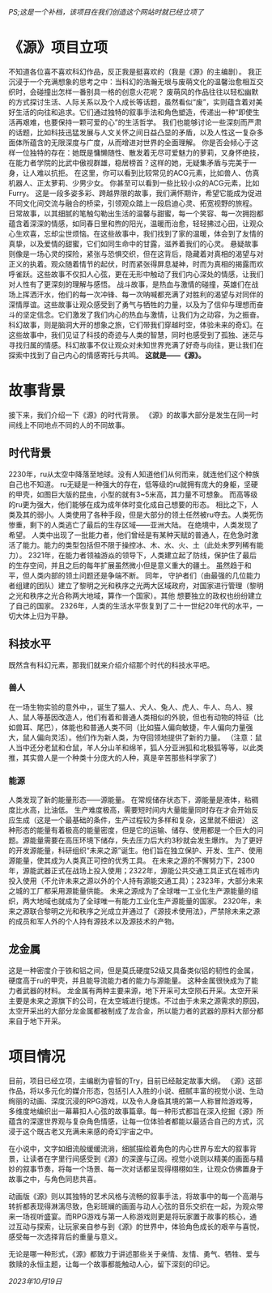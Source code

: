 _PS;这是一个补档，该项目在我们创造这个网站时就已经立项了_
# 《源》项目立项
  不知道各位喜不喜欢科幻作品，反正我是挺喜欢的（我是《源》的主编剧）。
  我正沉浸于一个充满想象的思考之中：当科幻的浩瀚无垠与废萌文化的温馨治愈相互交织时，会碰撞出怎样一番别具一格的创意火花呢？
  废萌风的作品往往以轻松幽默的方式探讨生活、人际关系以及个人成长等话题，虽然看似“废”，实则蕴含着对美好生活的向往和追求。它们通过独特的叙事手法和角色塑造，传递出一种“即使生活再艰难，也要保持一颗可爱的心”的生活哲学。
  我们也能够讨论一些深刻而严肃的话题，比如科技迅猛发展与人文关怀之间日益凸显的矛盾，以及人性这一复杂多面体所蕴含的无限深度与广度，从而增进对世界的全面理解。
  你是否会倾心于这样一位独特的存在：她既是慵懒随性、散发着无尽可爱魅力的萝莉，又身怀绝技，在能力者学院的比武中傲视群雄，稳居榜首？这样的她，无疑集矛盾与完美于一身，让人难以抗拒。
  在这里，你可以看到比较常见的ACG元素，比如兽人、仿真机器人、正太萝莉、少男少女。
  你甚至可以看到一些比较小众的ACG元素，比如Furry。
  这是一段多姿多彩、跨越界限的故事，我们满怀期许，希望它能成为促进不同文化间交流与融合的桥梁，引领观众踏上一段启迪心灵、拓宽视野的旅程。
  日常故事，以其细腻的笔触勾勒出生活的温馨与甜蜜，每一个笑容、每一次拥抱都蕴含着深深的情感，如同春日里和煦的阳光，温暖而治愈，轻轻拂过心田，让观众心生欢喜，忘却尘世烦恼。在这些故事中，我们找到了家的温暖，体会到了友情的真挚，以及爱情的甜蜜，它们如同生命中的甘露，滋养着我们的心灵。
  悬疑故事则像是一场心灵的探险，紧张与恐惧交织，但在这背后，隐藏着对真相的渴望与对正义的执着。观众随着情节的起伏，时而紧张得屏息凝神，时而为真相的揭露而欢呼雀跃。这些故事不仅扣人心弦，更在无形中触动了我们内心深处的情感，让我们对人性有了更深刻的理解与感悟。
  战斗故事，是热血与激情的碰撞，英雄们在战场上挥洒汗水，他们的每一次冲锋、每一次呐喊都充满了对胜利的渴望与对同伴的深情厚谊。这些故事让观众感受到了勇气与牺牲的力量，以及为了信仰与理想而奋斗的坚定信念。它们激发了我们内心的热血与激情，让我们为之动容，为之振奋。
  科幻故事，则是脑洞大开的想象之旅，它们带我们穿越时空，体验未来的奇幻。在这些故事中，我们见证了科技的奇迹与人类的智慧，同时也感受到了孤独、迷茫与寻找归属的情感。科幻故事不仅让观众对未知世界充满了好奇与向往，更让我们在探索中找到了自己内心的情感寄托与共鸣。
 **这就是——《源》。**
# 故事背景
  接下来，我们介绍一下《源》的时代背景。
  《源》的故事大部分是发生在同一时间线上不同地点不同的人的不同故事。
## 时代背景
  2230年，ru从太空中降落至地球。没有人知道他们从何而来，就连他们这个种族自己也不知道。
 ru无疑是一种强大的存在，低等级的ru就拥有庞大的身躯，坚硬的甲壳，如图巨大版的昆虫，小型的就有3~5米高，其力量不可想象。
  而高等级的ru更为强大，他们能够在成为成年体时变化成自己想要的形态。
  相比之下，人类及其的弱小。人类使用了各种手段，但是大部分的领土任然被ru夺去。人类死伤惨重，剩下的人类逃亡了最后的生存区域——亚洲大陆。
  在绝境中，人类发现了希望。
  人类中出现了一批能力者，他们曾经是有某种天赋的普通人，在危急时激活了能力。能力的类型包括但不限于操控冰、木、水、火、土（此处未罗列稀有能力）。
  2321年，在能力者领袖游焱的领导下，人类建立起了防线，保护住了最后的生存空间，并且之后的每年扩展虽然微小但是意义重大的疆土。
  虽然趋于和平，但人类内部的领土问题还是争端不断。
  同年， 守护者们（由最强的几位能力者组建的团队）建立了黎明之光和秩序之光两大区域政府，对国家进行管理（黎明之光和秩序之光合称两大地域，算作一个国家）。其他 想要独立的政权也纷纷建立了自己的国家。
  2326年，人类的生活水平恢复到了二十一世纪20年代的水平，一切大体上归为平静。

## 科技水平
既然含有科幻元素，那我们就来介绍介绍那个时代的科技水平吧。
### 兽人
  在一场生物实验的意外中，，诞生了猫人、犬人、兔人、虎人、牛人、鸟人、猴人、鼠人等基因改造人，他们有着和普通人类相似的外貌，但也有动物的特征（比如兽耳、尾巴），体能也和普通人类不同（比如猫人偏向敏捷，牛人偏向力量强大，鼠人偏向灵活）。他们作为新人类，为夺回领地提供了新的力量。
（注意：鼠人当中还分老鼠和仓鼠，羊人分山羊和绵羊，狐人分亚洲狐和北极狐等等，以此类推，其实兽人是一个种类十分庞大的人种，真是辛苦那些科学家了）
### 能源
  人类发现了新的能量形态——源能量。
  在常规储存状态下，源能量是液体，粘稠度比水高，比油低。
  生产难度极高，需要短时间内大量能量同时存在才会开始反应生成（这是一个最基础的条件，生产过程较为多样和复杂，这里就不细说）
  这种形态的能量有着极高的能量密度，但是它的运输、储存、使用都是一个巨大的问题。源能量需要在高压环境下储存，失去压力后大约3秒就会发生爆炸。
  为了更好的开发源能量，科研组织“未来之源”诞生。他们旨在独立保护、开发、生产、使用源能量，使其成为人类真正可控的优秀工具。
  在未来之源的不懈努力下，2300年，源能武器正式在战场上投入使用；2322年，源能公共交通工具正式在城市内投入使用（不允许未来之源以外的个人持有源能交通工具）；2323年，大部分未来之城的工厂都采用源能量供能。
  未来之源成为了全球唯一工业化生产源能量的组织，两大地域也就成为了全球唯一有能力工业化生产源能量的国家。
  2320年，未来之源联合黎明之光和秩序之光成立并通过了《源技术使用法》，严禁除未来之源的成员和军人外的个人持有源技术以及源技术的产物。
## 龙金属
  这是一种密度介于铁和铝之间，但是莫氏硬度52级又具备类似铝的韧性的金属，硬度高于ru的甲壳，并且能导流能力者的能力与源能量。
  这种金属很快成为了能力者武器的材料。
  龙金属有两种主要来源，地下开采可太空陨石开采。太空开采主要是未来之源旗下的公司，在太空城进行提炼。不过由于未来之源需求的原因，太空开采出的大部分龙金属都被制成了龙合金，所以能力者的武器的原料大部分都来自于地下开采。

# 项目情况
  目前，项目已经立项，主编剧为睿智的Try，目前已经敲定故事大纲。
  《源》这部作品，将以多元化的媒介形态，包括引人入胜的小说、细腻丰富的视觉小说、生动绚丽的动画、深度沉浸的RPG游戏，以及令人身临其境的第一人称冒险游戏等，多维度地编织出一幕幕扣人心弦的故事篇章。每一种形式都旨在深入挖掘《源》所蕴含的深邃世界观与复杂角色情感，让每一位体验者都能以最适合自己的方式，沉浸于这个既古老又充满未来感的奇幻宇宙之中。

  在小说中，文字如细流般缓缓流淌，细腻描绘着角色的内心世界与宏大的叙事背景，让读者在字里行间感受到《源》的深邃与辽阔。视觉小说则以精美的画面与精妙的叙事节奏，将每一个场景、每一次对话都呈现得栩栩如生，让观众仿佛置身于故事之中，与角色同悲共喜。

  动画版《源》则以其独特的艺术风格与流畅的叙事手法，将故事中的每一个高潮与转折都表现得淋漓尽致，色彩斑斓的画面与动人心弦的音乐交织在一起，为观众带来一场视听盛宴。而RPG游戏与第一人称游戏则更是将玩家置于故事的核心，通过互动与探索，让玩家亲自参与到《源》的世界中，体验角色成长的艰辛与喜悦，感受每一次选择背后的重量与意义。

  无论是哪一种形式，《源》都致力于讲述那些关于亲情、友情、勇气、牺牲、爱与救赎的永恒主题，让每一个故事都能触动人心，留下深刻的印记。

  _2023年10月19日_
